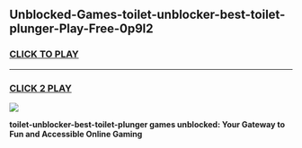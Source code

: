 
## Unblocked-Games-toilet-unblocker-best-toilet-plunger-Play-Free-0p9l2
<h3>
<a href="https://premium76.site?title=toilet-unblocker-best-toilet-plunger&ref=12A">CLICK TO PLAY</a></h3>
<hr>

<h3>
<a href="https://premium76.site?title=toilet-unblocker-best-toilet-plunger&ref=12A">CLICK 2 PLAY</a>
  
</h3>

<a href="https://premium76.site?title=toilet-unblocker-best-toilet-plunger&ref=12A"><img src="https://clearcache.store/games.png"></a>


**toilet-unblocker-best-toilet-plunger games unblocked: Your Gateway to Fun and Accessible Online Gaming**
